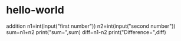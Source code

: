 # hello-world
addition
n1=int(input("first number"))
n2=int(input("second number"))
sum=n1+n2
print("sum=",sum)
diff=n1-n2
print("Difference=",diff)
